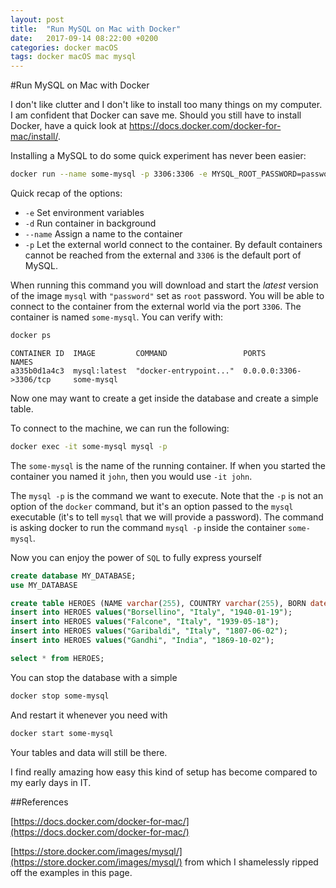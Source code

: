 ```yaml
---
layout: post
title:  "Run MySQL on Mac with Docker"
date:   2017-09-14 08:22:00 +0200
categories: docker macOS
tags: docker macOS mac mysql
---
```


#Run MySQL on Mac with Docker

I don't like clutter and I don't like to install too many things on my computer. I am confident that Docker can save me. Should you still have to install Docker, have a quick look at https://docs.docker.com/docker-for-mac/install/. 

Installing a MySQL to do some quick experiment has never been easier:

```sh
docker run --name some-mysql -p 3306:3306 -e MYSQL_ROOT_PASSWORD=password -d mysql:latest
```

Quick recap of the options:

* `-e` Set environment variables
* `-d` Run container in background
* `--name` Assign a name to the container
* `-p` Let the external world connect to the container. By default containers cannot be reached from the external and `3306` is the default port of MySQL.

When running this command you will download and start the *latest* version of the image `mysql` with `"password"` set as `root` password. You will be able to connect to the container from the external world via the port `3306`. The container is named `some-mysql`. You can verify with:
```sh
docker ps
```

```
CONTAINER ID  IMAGE         COMMAND                 PORTS                      NAMES
a335b0d1a4c3  mysql:latest  "docker-entrypoint..."  0.0.0.0:3306->3306/tcp     some-mysql
```

Now one may want to create a get inside the database and create a simple table.

To connect to the machine, we can run the following:

```sh
docker exec -it some-mysql mysql -p
```

The `some-mysql` is the name of the running container. If when you started the container you named it `john`, then you would use `-it john`.

The `mysql -p` is the command we want to execute. Note that the `-p` is not an option of the `docker` command, but it's an option passed to the `mysql` executable (it's to tell `mysql` that we will provide a password). The command is asking docker to run the command `mysql -p` inside the container `some-mysql`.

Now you can enjoy the power of `SQL` to fully express yourself

```sql
create database MY_DATABASE;
use MY_DATABASE

create table HEROES (NAME varchar(255), COUNTRY varchar(255), BORN date);
insert into HEROES values("Borsellino", "Italy", "1940-01-19");
insert into HEROES values("Falcone", "Italy", "1939-05-18");
insert into HEROES values("Garibaldi", "Italy", "1807-06-02");
insert into HEROES values("Gandhi", "India", "1869-10-02");

select * from HEROES;
```

You can stop the database with a simple

```sh
docker stop some-mysql
```

And restart it whenever you need with

```sh
docker start some-mysql
```

Your tables and data will still be there.

I find really amazing how easy this kind of setup has become compared to my early days in IT.


##References

[https://docs.docker.com/docker-for-mac/](https://docs.docker.com/docker-for-mac/)

[https://store.docker.com/images/mysql/](https://store.docker.com/images/mysql/) from which I shamelessly ripped off the examples in this page.

